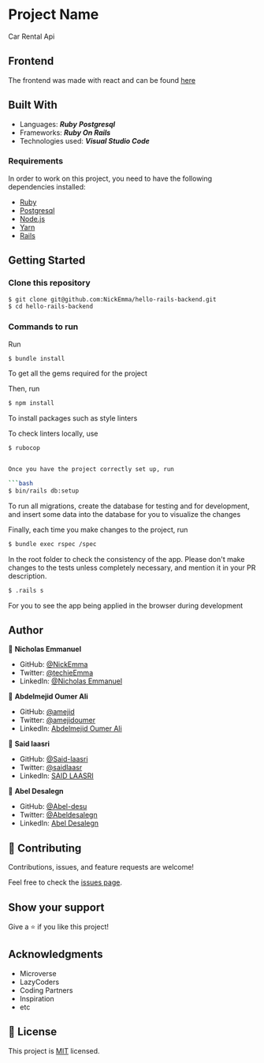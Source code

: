 # Project Name

Car Rental Api

## Frontend

The frontend was made with react and can be found [here](https://github.com/NickEmma/car-rental-app)

## Built With

- Languages:
  _**Ruby**_
  _**Postgresql**_
- Frameworks: _**Ruby On Rails**_
- Technologies used: _**Visual Studio Code**_

### Requirements

In order to work on this project, you need to have the following dependencies installed:

- [Ruby](https://www.ruby-lang.org/en/)
- [Postgresql](https://www.postgresql.org/)
- [Node.js](https://nodejs.org/en/)
- [Yarn](https://yarnpkg.com/)
- [Rails](https://rubyonrails.org/)

## Getting Started

### Clone this repository

```bash
$ git clone git@github.com:NickEmma/hello-rails-backend.git
$ cd hello-rails-backend
```

### Commands to run

Run

```bash
$ bundle install
```

To get all the gems required for the project

Then, run

```bash
$ npm install
```

To install packages such as style linters

To check linters locally, use

````bash
$ rubocop


Once you have the project correctly set up, run

```bash
$ bin/rails db:setup
````

To run all migrations, create the database for testing and for development, and insert some data into the database for you to visualize the changes

Finally, each time you make changes to the project, run

```bash
$ bundle exec rspec /spec
```

In the root folder to check the consistency of the app. Please don't make changes to the tests unless completely necessary, and mention it in your PR description.

```bash
$ .rails s
```

For you to see the app being applied in the browser during development

## Author

👤 **Nicholas Emmanuel**

- GitHub: [@NickEmma](https://github.com/NickEmma)
- Twitter: [@techieEmma](https://twitter.com/techieEmma)
- LinkedIn: [@Nicholas Emmanuel](https://www.linkedin.com/in/techieemma/)

👤 **Abdelmejid Oumer Ali**

- GitHub: [@amejid](https://github.com/amejid)
- Twitter: [@amejidoumer](https://twitter.com/amejidoumer)
- LinkedIn: [Abdelmejid Oumer Ali](https://linkedin.com/in/amejid)

👤 **Said laasri**

- GitHub: [@Said-laasri](https://github.com/Said-laasri)
- Twitter: [@saidlaasr](https://twitter.com/saidlaasr)
- LinkedIn: [SAID LAASRI](https://www.linkedin.com/in/said-laasri-8a4367172/)

👤 **Abel Desalegn**

- GitHub: [@Abel-desu](https://github.com/Abel-desu)
- Twitter: [@Abeldesalegn](https://twitter.com/abeldesalegn97)
- LinkedIn: [Abel Desalegn](https://www.linkedin.com/in/abel-desalegn92)

<!-- 👤 **mohamed Ashour**

- GitHub: [@githubhandle](https://github.com/AACHOURMOHAMED)
- Twitter: [@twitterhandle](https://twitter.com/MohamedAachour3)
- LinkedIn: [LinkedIn](https://linkedin.com/in/mohamed-aachour-25405b215) -->

## 🤝 Contributing

Contributions, issues, and feature requests are welcome!

Feel free to check the [issues page](../../issues/).

## Show your support

Give a ⭐️ if you like this project!

## Acknowledgments

- Microverse
- LazyCoders
- Coding Partners
- Inspiration
- etc

## 📝 License

This project is [MIT](./LICENSE) licensed.
